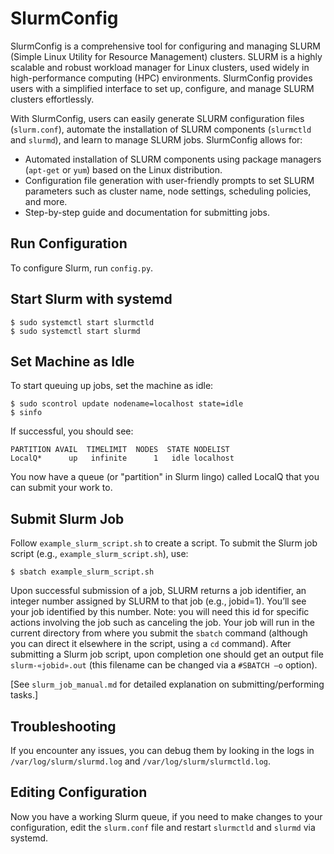 # SlurmConfig

SlurmConfig is a comprehensive tool for configuring and managing SLURM (Simple Linux Utility for Resource Management) clusters. SLURM is a highly scalable and robust workload manager for Linux clusters, used widely in high-performance computing (HPC) environments. SlurmConfig provides users with a simplified interface to set up, configure, and manage SLURM clusters effortlessly.

With SlurmConfig, users can easily generate SLURM configuration files (`slurm.conf`), automate the installation of SLURM components (`slurmctld` and `slurmd`), and learn to manage SLURM jobs. SlurmConfig allows for:

- Automated installation of SLURM components using package managers (`apt-get` or `yum`) based on the Linux distribution.
- Configuration file generation with user-friendly prompts to set SLURM parameters such as cluster name, node settings, scheduling policies, and more.
- Step-by-step guide and documentation for submitting jobs.
 
## Run Configuration

To configure Slurm, run `config.py`.

## Start Slurm with systemd

```
$ sudo systemctl start slurmctld
$ sudo systemctl start slurmd
```

## Set Machine as Idle

To start queuing up jobs, set the machine as idle:

```
$ sudo scontrol update nodename=localhost state=idle
$ sinfo
```

If successful, you should see:

```
PARTITION AVAIL  TIMELIMIT  NODES  STATE NODELIST
LocalQ*      up   infinite      1   idle localhost
```

You now have a queue (or "partition" in Slurm lingo) called LocalQ that you can submit your work to.

## Submit Slurm Job

Follow `example_slurm_script.sh` to create a script. To submit the Slurm job script (e.g., `example_slurm_script.sh`), use:

```
$ sbatch example_slurm_script.sh
```

Upon successful submission of a job, SLURM returns a job identifier, an integer number assigned by SLURM to that job (e.g., jobid=1). You’ll see your job identified by this number. Note: you will need this id for specific actions involving the job such as canceling the job. Your job will run in the current directory from where you submit the `sbatch` command (although you can direct it elsewhere in the script, using a `cd` command). After submitting a Slurm job script, upon completion one should get an output file `slurm-«jobid».out` (this filename can be changed via a `#SBATCH –o` option).

[See `slurm_job_manual.md` for detailed explanation on submitting/performing tasks.]

## Troubleshooting

If you encounter any issues, you can debug them by looking in the logs in `/var/log/slurm/slurmd.log` and `/var/log/slurm/slurmctld.log`.

## Editing Configuration

Now you have a working Slurm queue, if you need to make changes to your configuration, edit the `slurm.conf` file and restart `slurmctld` and `slurmd` via systemd.
